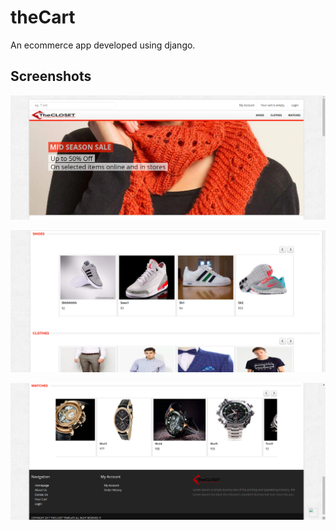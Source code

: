 # theCart
An ecommerce app developed using django.

<h2> Screenshots </h2>

![1](images/1.png)

![1](images/2.png)

![1](images/3.png)
